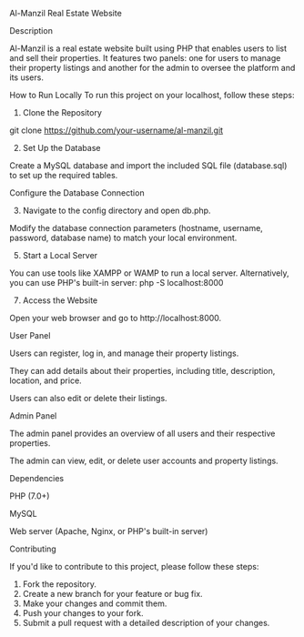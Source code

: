 Al-Manzil Real Estate Website

Description

Al-Manzil is a real estate website built using PHP that enables users to list and sell their properties. It features two panels: one for users to manage their property listings and another for the admin to oversee the platform and its users.

How to Run Locally
To run this project on your localhost, follow these steps:

1. Clone the Repository
   
git clone https://github.com/your-username/al-manzil.git

2. Set Up the Database
   
Create a MySQL database and import the included SQL file (database.sql) to set up the required tables.

Configure the Database Connection

3. Navigate to the config directory and open db.php.
   
Modify the database connection parameters (hostname, username, password, database name) to match your local environment.

5. Start a Local Server
   
You can use tools like XAMPP or WAMP to run a local server. Alternatively, you can use PHP's built-in server:
php -S localhost:8000

7. Access the Website
   
Open your web browser and go to http://localhost:8000.


User Panel

Users can register, log in, and manage their property listings.

They can add details about their properties, including title, description, location, and price.

Users can also edit or delete their listings.


Admin Panel

The admin panel provides an overview of all users and their respective properties.

The admin can view, edit, or delete user accounts and property listings.


Dependencies

PHP (7.0+)

MySQL

Web server (Apache, Nginx, or PHP's built-in server)


Contributing

If you'd like to contribute to this project, please follow these steps:

1. Fork the repository.
2. Create a new branch for your feature or bug fix.
3. Make your changes and commit them.
4. Push your changes to your fork.
5. Submit a pull request with a detailed description of your changes.
